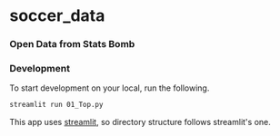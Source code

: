 # soccer_data
### Open Data from Stats Bomb


### Development
To start development on your local, run the following.

```bash
streamlit run 01_Top.py
```

This app uses [streamlit](https://streamlit.io/), so directory structure follows streamlit's one.
